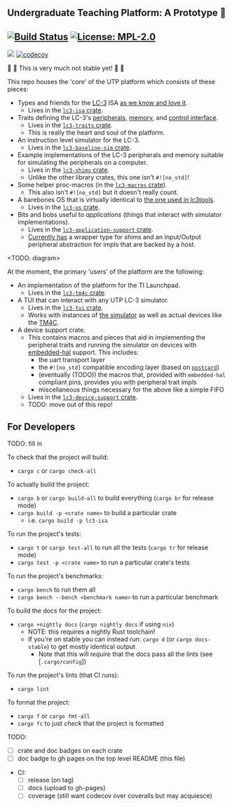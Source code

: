 ## Undergraduate Teaching Platform: A Prototype 👷

[![Build Status](https://img.shields.io/endpoint.svg?url=https%3A%2F%2Factions-badge.atrox.dev%2Fut-utp%2Fprototype%2Fbadge&style=for-the-badge)](https://github.com/ut-utp/prototype/actions) [![License: MPL-2.0](https://img.shields.io/github/license/ut-utp/prototype?color=orange&style=for-the-badge)](https://opensource.org/licenses/MPL-2.0)
--
[![](https://tokei.rs/b1/github/ut-utp/prototype)](https://github.com/ut-utp/prototype) [![codecov](https://codecov.io/gh/ut-utp/prototype/branch/master/graph/badge.svg)](https://codecov.io/gh/ut-utp/prototype)


🚧 🚧 This is very much not stable yet! 🚧 🚧

This repo houses the 'core' of the UTP platform which consists of these pieces:
 - Types and friends for the [LC-3](https://en.wikipedia.org/wiki/Little_Computer_3) ISA [as we know and love it](http://highered.mheducation.com/sites/dl/free/0072467509/104691/pat67509_appa.pdf).
     + Lives in the [`lc3-isa` crate](isa/).
 - Traits defining the LC-3's [peripherals](traits/src/peripherals/), [memory](traits/src/memory.rs), and [control interface](traits/src/control.rs).
     + Lives in the [`lc3-traits` crate](traits/).
     + This is really the heart and soul of the platform.
 - An instruction level simulator for the LC-3.
     + Lives in the [`lc3-baseline-sim` crate](baseline-sim).
 - Example implementations of the LC-3 peripherals and memory suitable for simulating the peripherals on a computer.
     + Lives in the [`lc3-shims` crate](shims).
     + Unlike the other library crates, this one isn't `#![no_std]`!
 - Some helper proc-macros (in the [`lc3-macros` crate](macros)).
     + This also isn't `#![no_std]` but it doesn't really count.
 - A barebones OS that is virtually identical to [the one used in lc3tools](https://github.com/chiragsakhuja/lc3tools/blob/b5d7245aabc33a05f28cc124202fd1532b1d9609/backend/lc3os.cpp#L12-L673).
     + Lives in the [`lc3-os` crate](os).
 - Bits and bobs useful to _applications_ (things that interact with simulator implementations).
     + Lives in the [`lc3-application-support` crate](application-support).
     + [Currently has](application-support/README.md) a wrapper type for shims and an Input/Output peripheral abstraction for impls that are backed by a host.

<TODO: diagram>

At the moment, the primary 'users' of the platform are the following:
 - An implementation of the platform for the TI Launchpad.
     + Lives in the [`lc3-tm4c` crate](//github.com/ut-utp/tm4c).
 - A TUI that can interact with any UTP LC-3 simulator.
     + Lives in the [`lc3-tui` crate](//github.com/ut-utp/tui).
     + Works with instances of [the simulator](baseline-sim) as well as actual devices like the [TM4C](//github.com/ut-utp/tm4c).
 - A device support crate.
     + This contains macros and pieces that aid in implementing the peripheral traits and running the simulator on devices with [embedded-hal](https://docs.rs/embedded-hal/) support. This includes:
         * the uart transport layer
         * the `#![no_std]` compatible encoding layer (based on [`postcard`](https://github.com/jamesmunns/postcard))
         * (eventually (TODO)) the macros that, provided with `embedded-hal` compliant pins, provides you with peripheral trait impls
         * miscellaneous things necessary for the above like a simple FIFO
     + Lives in the [`lc3-device-support` crate](device-support).
     + TODO: move out of this repo!

## For Developers

TODO: fill in

To check that the project _will_ build:
  - `cargo c` or `cargo check-all`

To actually build the project:
  - `cargo b` or `cargo build-all` to build everything (`cargo br` for release mode)
  - `cargo build -p <crate name>` to build a particular crate
    + i.e. `cargo build -p lc3-isa`

To run the project's tests:
  - `cargo t` or `cargo test-all` to run all the tests (`cargo tr` for release mode)
  - `cargo test -p <crate name>` to run a particular crate's tests

To run the project's benchmarks:
  - `cargo bench` to run them all
  - `cargo bench --bench <benchmark name>` to run a particular benchmark

To build the docs for the project:
  - `cargo +nightly docs` (`cargo nightly docs` if using `nix`)
    + NOTE: this requires a nightly Rust toolchain!
    + If you're on stable you can instead run: `cargo d` (or `cargo docs-stable`) to get mostly identical output
      * Note that this will _require_ that the docs pass all the lints (see [`.cargo/config`])

To run the project's lints (that CI runs):
  - `cargo lint`

To format the project:
  - `cargo f` or `cargo fmt-all`
  - `cargo fc` to just _check_ that the project is formatted

TODO:
 - [ ] crate and doc badges on each crate
 - [ ] doc badge to gh pages on the top level README (this file)
 - CI:
    + [ ] release (on tag)
    + [ ] docs (upload to gh-pages)
    + [ ] coverage (still want codecov over coveralls but may acquiesce)
